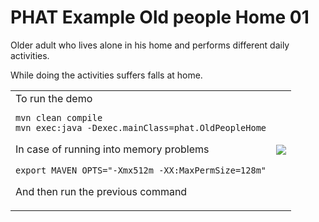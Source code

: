 # PHAT Example Old people Home 01
Older adult who lives alone in his home and performs different daily activities.

While doing the activities suffers falls at home.

<table style="border:none;">
<tr>
    <td>  
To run the demo

```
mvn clean compile
mvn exec:java -Dexec.mainClass=phat.OldPeopleHome
```
In case of running into memory problems
```
export MAVEN_OPTS="-Xmx512m -XX:MaxPermSize=128m"
```
And then run the previous command
    </td>
    <td>
        <img src="https://github.com/mfcardenas/phat_example_oph01/blob/master/img/img_older_people_home.png" />
    </td>
</tr>
</table>